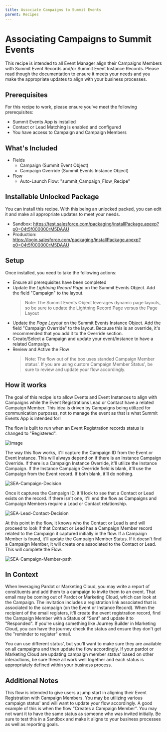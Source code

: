 ```yaml
---
title: Associate Campaigns to Summit Events
parent: Recipes
---
```


# Associating Campaigns to Summit Events
This recipe is intended to all Event Manager align their Campaigns Members with Summit Event Records and/or Summit Event Instance Records. Please read though the documentation to ensure it meets your needs and you make the appropriate updates to align with your business processes.

## Prerequisites
For this recipe to work, please ensure you've meet the following prerequisites:
- Summit Events App is installed
- Contact or Lead Matching is enabled and configured
- You have access to Campaign and Campaign Members

## What's Included
- Fields
  - Campaign (Summit Event Object)
  - Campaign Override (Summit Events Instance Object)
- Flow
  - Auto-Launch Flow: "summit_Campaign_Flow_Recipe"

## Installable Unlocked Package
You can install this recipe. With this being an unlocked packed, you can edit it and make all appropriate updates to meet your needs.

- Sandbox: https://test.salesforce.com/packaging/installPackage.apexp?p0=04t5f000000rM5DAAU
- Production: https://login.salesforce.com/packaging/installPackage.apexp?p0=04t5f000000rM5DAAU

## Setup
Once installed, you need to take the following actions:
- Ensure all prerequisites have been completed
- Update the *Lightning Record Page* on the Summit Events Object. Add the field "Campaign" to the layout.
   > Note: The Summit Events Object leverages dynamic page layouts, so be sure to update the Lightning Record Page versus the Page Layout
- Update the *Page Layout* on the Summit Events Instance Object. Add the field "Campaign Override" to the layout. Because this is an override, it's recommended that you add it to the Override section.
- Create/Select a Campaign and update your event/instance to have a related Campaign.
- Review and Active the Flow
  > Note: The flow out of the box uses standed Campaign Member status'. If you are using custom Campaign Member Status', be sure to review and update your flow accordingly.

## How it works
The goal of this recipe is to allow Events and Event Instances to align with Campaigns while the Event Registrations Lead or Contact have a related Campaign Member. This idea is driven by Campaigns being utilized for communication purposes, not to manage the event as that is what Summit Events App is intended for!

The flow is built to run when an Event Registration records status is changed to "Registered".

![image](https://user-images.githubusercontent.com/60475518/226238920-37364df1-c34c-4e1b-837a-84a12f147bdc.png)


The way this flow works, it'll capture the Campaign ID from the Event or Event Instance. This will always depend on if there is an Instance Campaign Override. If there is a Campaign Instance Override, it'll utilize the Instance Campaign. If the Instance Campaign Override field is blank, it'll use the Campaign from the Event record. If both blank, it'll do nothing.

![SEA-Campaign-Decision](https://user-images.githubusercontent.com/60475518/226241131-31dae989-fc9f-4553-b6db-fc8caec29eab.png)


Once it captures the Campaign ID, it'll look to see that a Contact or Lead exists on the record. If there isn't one, it'll end the flow as Campaigns and Campaign Members require a Lead or Contact relationship. 

![SEA-Lead-Contact-Decision](https://user-images.githubusercontent.com/60475518/226241190-78f53b6a-a759-4948-a21d-6338324727ed.png)


At this point in the flow, it knows who the Contact or Lead is and will proceed to look if that Contact or Lead has a Campaign Member record related to the Campaign it captured initially in the flow. If a Campaign Member is found, it'll update the Campaign Member Status. If it doesn't find a Campaign Member, it will create one associated to the Contact or Lead. This will complete the Flow.

![SEA-Campaign-Member-path](https://user-images.githubusercontent.com/60475518/226241201-53825136-bd4b-4505-9f87-d6829fe1efdd.png)


## In Context
When leveraging Pardot or Marketing Cloud, you may write a report of constituents and add them to a campaign to invite them to an event. That email may be coming out of Pardot or Marketing Cloud, which can look at the Campaign. The invitation includes a registration link associated that is associated to the campaign (on the Event or Instance Record). When the recipient of the email registers, it'll create the event registration record, find the Campaign Member with a Status of "Sent" and update it to "Responded". If you're using something like Journey Builder in Marketing Cloud, you can have the journey check the status and ensure they don't get the "reminder to register" email.

You can use different status', but you'll want to make sure they are available on all campaigns and then update the flow accordingly. If your pardot or Marketing Cloud are updating campaign member status' based on other interactions, be sure these all work well together and each status is appropriately defined within your business process.

## Additional Notes
This flow is intended to give users a jump start in aligning their Event Registration with Campaign Members. You may be utilizing various campaign status' and will want to update your flow accordingly.  A good example of this is when the flow "Creates a Campaign Member". You may not want it to have the same status as someone who was invited initially. Be sure to test this in a Sandbox and make it aligns to your business processes as well as reporting goals.
